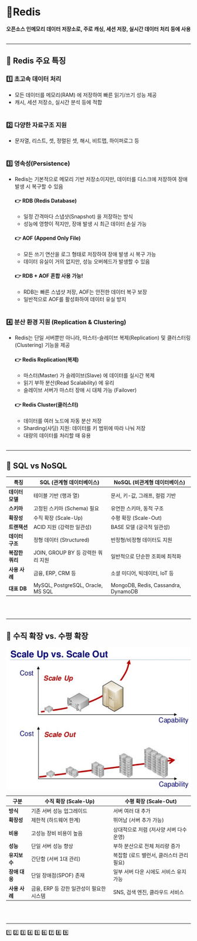 # 📌Redis
**오픈소스 인메모리 데이터 저장소로, 주로 캐싱, 세션 저장, 실시간 데이터 처리 등에 사용**
<br><br>

---

## 🚀 Redis 주요 특징
### 1️⃣ 초고속 데이터 처리
- 모든 데이터를 메모리(RAM) 에 저장하여 빠른 읽기/쓰기 성능 제공
- 캐시, 세션 저장소, 실시간 분석 등에 적합
  <br><br>

### 2️⃣ 다양한 자료구조 지원
- 문자열, 리스트, 셋, 정렬된 셋, 해시, 비트맵, 하이퍼로그 등
  <br><br>
### 3️⃣ 영속성(Persistence)
- Redis는 기본적으로 메모리 기반 저장소이지만, 데이터를 디스크에 저장하여 장애 발생 시 복구할 수 있음

    #### 👉 RDB (Redis Database)
    - 일정 간격마다 스냅샷(Snapshot) 을 저장하는 방식
    - 성능에 영향이 적지만, 장애 발생 시 최근 데이터 손실 가능

    #### 👉 AOF (Append Only File)
    - 모든 쓰기 연산을 로그 형태로 저장하여 장애 발생 시 복구 가능
    - 데이터 유실이 거의 없지만, 성능 오버헤드가 발생할 수 있음

    #### 👉 RDB + AOF 혼합 사용 가능!
    - RDB는 빠른 스냅샷 저장, AOF는 안전한 데이터 복구 보장
    - 일반적으로 AOF를 활성화하여 데이터 유실 방지
      <br><br>

### 4️⃣ 분산 환경 지원 (Replication & Clustering)
- Redis는 단일 서버뿐만 아니라, 마스터-슬레이브 복제(Replication) 및 클러스터링(Clustering) 기능을 제공

  #### 👉 Redis Replication(복제)
  - 마스터(Master) 가 슬레이브(Slave) 에 데이터를 실시간 복제
  - 읽기 부하 분산(Read Scalability) 에 유리
  - 슬레이브 서버가 마스터 장애 시 대체 가능 (Failover)
  
  #### 👉 Redis Cluster(클러스터)
  - 데이터를 여러 노드에 자동 분산 저장
  - Sharding(샤딩) 지원: 데이터를 키 범위에 따라 나눠 저장
  - 대량의 데이터를 처리할 때 유용
    <br><br>

---

##  📌 SQL vs NoSQL
| 특징 | SQL (관계형 데이터베이스) | NoSQL (비관계형 데이터베이스) |
|------|--------------------|----------------------|
| **데이터 모델** | 테이블 기반 (행과 열) | 문서, 키-값, 그래프, 컬럼 기반 |
| **스키마** | 고정된 스키마 (Schema) 필요 | 유연한 스키마, 동적 구조 |
| **확장성** | 수직 확장 (Scale-Up) | 수평 확장 (Scale-Out) |
| **트랜잭션** | ACID 지원 (강력한 일관성) | BASE 모델 (궁극적 일관성) |
| **데이터 구조** | 정형 데이터 (Structured) | 반정형/비정형 데이터도 지원 |
| **복잡한 쿼리** | JOIN, GROUP BY 등 강력한 쿼리 지원 | 일반적으로 단순한 조회에 최적화 |
| **사용 사례** | 금융, ERP, CRM 등 | 소셜 미디어, 빅데이터, IoT 등 |
| **대표 DB** | MySQL, PostgreSQL, Oracle, MS SQL | MongoDB, Redis, Cassandra, DynamoDB |

<br><br>

---
##  📌 수직 확장 vs. 수평 확장

![img.png](image/redis.png)


| 구분 | 수직 확장 (Scale-Up) | 수평 확장 (Scale-Out) |
|------|--------------------|----------------------|
| **방식** | 기존 서버 성능 업그레이드 | 서버 여러 대 추가 |
| **확장성** | 제한적 (하드웨어 한계) | 뛰어남 (서버 추가 가능) |
| **비용** | 고성능 장비 비용이 높음 | 상대적으로 저렴 (저사양 서버 다수 운영) |
| **성능** | 단일 서버 성능 향상 | 부하 분산으로 전체 처리량 증가 |
| **유지보수** | 간단함 (서버 1대 관리) | 복잡함 (로드 밸런서, 클러스터 관리 필요) |
| **장애 대응** | 단일 장애점(SPOF) 존재 | 일부 서버 다운 시에도 서비스 유지 가능 |
| **사용 사례** | 금융, ERP 등 강한 일관성이 필요한 시스템 | SNS, 검색 엔진, 클라우드 서비스 |

<br><br>

---



1️⃣
2️⃣
3️⃣
4️⃣
5️⃣
6️⃣
7️⃣
8️⃣
9️⃣